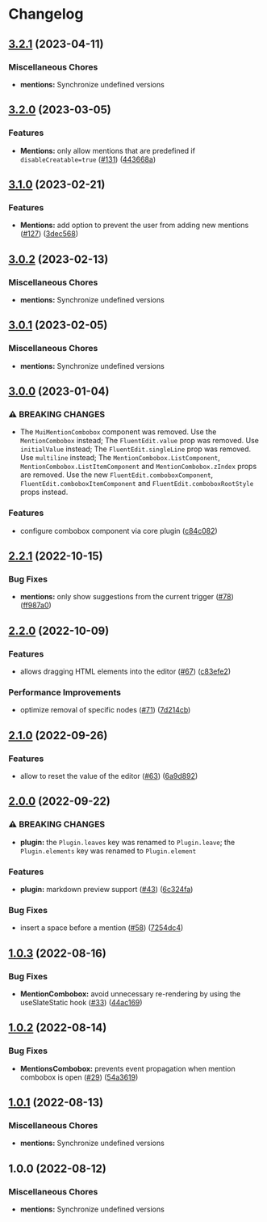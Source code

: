 # Changelog

## [3.2.1](https://github.com/sodenn/react-fluent-edit/compare/mentions-v3.2.0...mentions-v3.2.1) (2023-04-11)


### Miscellaneous Chores

* **mentions:** Synchronize undefined versions

## [3.2.0](https://github.com/sodenn/react-fluent-edit/compare/mentions-v3.1.0...mentions-v3.2.0) (2023-03-05)


### Features

* **Mentions:** only allow mentions that are predefined if `disableCreatable=true` ([#131](https://github.com/sodenn/react-fluent-edit/issues/131)) ([443668a](https://github.com/sodenn/react-fluent-edit/commit/443668a5a9fe2422f6de16636c2a5d55cb6ed911))

## [3.1.0](https://github.com/sodenn/react-fluent-edit/compare/mentions-v3.0.2...mentions-v3.1.0) (2023-02-21)


### Features

* **Mentions:** add option to prevent the user from adding new mentions ([#127](https://github.com/sodenn/react-fluent-edit/issues/127)) ([3dec568](https://github.com/sodenn/react-fluent-edit/commit/3dec568f1a9559d74a55cde969e82b047fb0bad3))

## [3.0.2](https://github.com/sodenn/react-fluent-edit/compare/mentions-v3.0.1...mentions-v3.0.2) (2023-02-13)


### Miscellaneous Chores

* **mentions:** Synchronize undefined versions

## [3.0.1](https://github.com/sodenn/react-fluent-edit/compare/mentions-v3.0.0...mentions-v3.0.1) (2023-02-05)


### Miscellaneous Chores

* **mentions:** Synchronize undefined versions

## [3.0.0](https://github.com/sodenn/react-fluent-edit/compare/mentions-v2.2.1...mentions-v3.0.0) (2023-01-04)


### ⚠ BREAKING CHANGES

* The `MuiMentionCombobox` component was removed. Use the `MentionCombobox` instead; The `FluentEdit.value` prop was removed. Use `initialValue` instead; The `FluentEdit.singleLine` prop was removed. Use `multiline` instead; The `MentionCombobox.ListComponent`, `MentionCombobox.ListItemComponent` and `MentionCombobox.zIndex` props are removed. Use the new `FluentEdit.comboboxComponent`, `FluentEdit.comboboxItemComponent` and `FluentEdit.comboboxRootStyle` props instead.

### Features

* configure combobox component via core plugin ([c84c082](https://github.com/sodenn/react-fluent-edit/commit/c84c082ed7569edc7f2ac5456fc277a958cfe3f6))

## [2.2.1](https://github.com/sodenn/react-fluent-edit/compare/mentions-v2.2.0...mentions-v2.2.1) (2022-10-15)


### Bug Fixes

* **mentions:** only show suggestions from the current trigger ([#78](https://github.com/sodenn/react-fluent-edit/issues/78)) ([ff987a0](https://github.com/sodenn/react-fluent-edit/commit/ff987a0f7ae74648b60496622c2fb23dc53ea48d))

## [2.2.0](https://github.com/sodenn/react-fluent-edit/compare/mentions-v2.1.0...mentions-v2.2.0) (2022-10-09)


### Features

* allows dragging HTML elements into the editor ([#67](https://github.com/sodenn/react-fluent-edit/issues/67)) ([c83efe2](https://github.com/sodenn/react-fluent-edit/commit/c83efe290399f85d7dea658ff66ebfb330e74a12))


### Performance Improvements

* optimize removal of specific nodes ([#71](https://github.com/sodenn/react-fluent-edit/issues/71)) ([7d214cb](https://github.com/sodenn/react-fluent-edit/commit/7d214cbced35d1fb597bf4131b0e36a21dcc09a1))

## [2.1.0](https://github.com/sodenn/react-fluent-edit/compare/mentions-v2.0.0...mentions-v2.1.0) (2022-09-26)


### Features

* allow to reset the value of the editor ([#63](https://github.com/sodenn/react-fluent-edit/issues/63)) ([6a9d892](https://github.com/sodenn/react-fluent-edit/commit/6a9d892bc7229b1afd595a78bc3c712e17527db5))

## [2.0.0](https://github.com/sodenn/react-fluent-edit/compare/mentions-v1.0.3...mentions-v2.0.0) (2022-09-22)


### ⚠ BREAKING CHANGES

* **plugin:** the `Plugin.leaves` key was renamed to `Plugin.leave`; the `Plugin.elements` key was renamed to `Plugin.element`

### Features

* **plugin:** markdown preview support ([#43](https://github.com/sodenn/react-fluent-edit/issues/43)) ([6c324fa](https://github.com/sodenn/react-fluent-edit/commit/6c324fabb43f14954f6fe83756fc411215e94a38))


### Bug Fixes

* insert a space before a mention ([#58](https://github.com/sodenn/react-fluent-edit/issues/58)) ([7254dc4](https://github.com/sodenn/react-fluent-edit/commit/7254dc4ab840e72186ee97d2c25950fafcf7fc0d))

## [1.0.3](https://github.com/sodenn/react-fluent-edit/compare/mentions-v1.0.2...mentions-v1.0.3) (2022-08-16)


### Bug Fixes

* **MentionCombobox:** avoid unnecessary re-rendering by using the useSlateStatic hook ([#33](https://github.com/sodenn/react-fluent-edit/issues/33)) ([44ac169](https://github.com/sodenn/react-fluent-edit/commit/44ac16968d4a25beaeb4ec82e1bf7601957a0149))

## [1.0.2](https://github.com/sodenn/react-fluent-edit/compare/mentions-v1.0.1...mentions-v1.0.2) (2022-08-14)


### Bug Fixes

* **MentionsCombobox:** prevents event propagation when mention combobox is open ([#29](https://github.com/sodenn/react-fluent-edit/issues/29)) ([54a3619](https://github.com/sodenn/react-fluent-edit/commit/54a36192cd77cc1a5b472854514bdca1f0e1ad40))

## [1.0.1](https://github.com/sodenn/react-fluent-edit/compare/mentions-v1.0.0...mentions-v1.0.1) (2022-08-13)


### Miscellaneous Chores

* **mentions:** Synchronize undefined versions

## 1.0.0 (2022-08-12)


### Miscellaneous Chores

* **mentions:** Synchronize undefined versions
